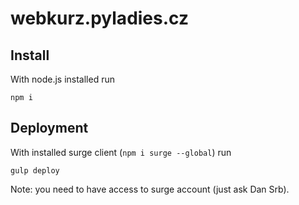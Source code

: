 # webkurz.pyladies.cz

## Install

With node.js installed run

```shell
npm i
```

## Deployment

With installed surge client (`npm i surge --global`) run

```shell
gulp deploy
```

Note: you need to have access to surge account (just ask Dan Srb).
